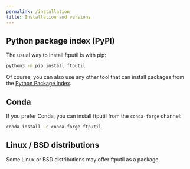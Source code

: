 ```yaml
---
permalink: /installation
title: Installation and versions
---
```


## Python package index (PyPI)

The usual way to install ftputil is with pip:
```bash
python3 -m pip install ftputil
```

Of course, you can also use any other tool that can install packages
from the [Python Package Index](https://pypi.python.org/).

## Conda

If you prefer Conda, you can install ftputil from the `conda-forge`
channel:
```bash
conda install -c conda-forge ftputil
```

## Linux / BSD distributions

Some Linux or BSD distributions may offer ftputil as a package.
